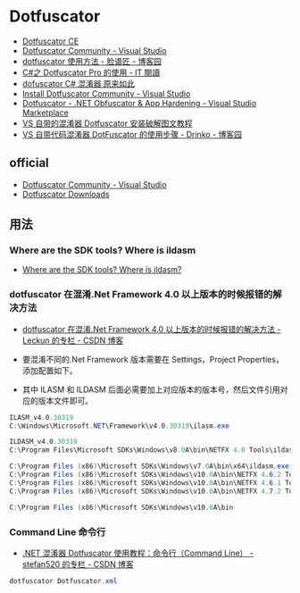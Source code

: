 # Dotfuscator

- [Dotfuscator CE](https://www.preemptive.com/products/dotfuscator-ce?id=267909)
- [Dotfuscator Community - Visual Studio](https://docs.microsoft.com/en-us/visualstudio/ide/dotfuscator/?view=vs-2019)
- [dotfuscator 使用方法 - 脸谱匠 - 博客园](https://www.cnblogs.com/icyJ/p/dotfuscator.html)
- [C#之 Dotfuscator Pro 的使用 - IT 閱讀](https://www.itread01.com/content/1529675914.html)
- [dofuscator C# 混淆器 原来如此](https://www.cnblogs.com/slowtech/p/4752142.html)
- [Install Dotfuscator Community - Visual Studio](https://docs.microsoft.com/en-us/visualstudio/ide/dotfuscator/install?view=vs-2019)
- [Dotfuscator - .NET Obfuscator &amp; App Hardening - Visual Studio Marketplace](https://marketplace.visualstudio.com/items?itemName=PreEmptiveSolutions.NETObfuscator-Dotfuscator)
- [VS 自带的混淆器 Dotfuscator 安装破解图文教程](https://www.jb51.net/softs/596730.html)
- [VS 自带代码混淆器 DotFuscator 的使用步骤 - Drinko - 博客园](https://www.cnblogs.com/drinkoJam/p/3618548.html)

## official

- [Dotfuscator Community - Visual Studio](https://docs.microsoft.com/en-us/visualstudio/ide/dotfuscator/?view=vs-2019)
- [Dotfuscator Downloads](https://www.preemptive.com/products/dotfuscator/downloads)

## 用法

### Where are the SDK tools? Where is ildasm

- [Where are the SDK tools? Where is ildasm?](https://blogs.msdn.microsoft.com/lucian/2008/11/14/where-are-the-sdk-tools-where-is-ildasm/)

### dotfuscator 在混淆.Net Framework 4.0 以上版本的时候报错的解决方法

- [dotfuscator 在混淆.Net Framework 4.0 以上版本的时候报错的解决方法 - Leckun 的专栏 - CSDN 博客](https://blog.csdn.net/winnyrain/article/details/17141331)

- 要混淆不同的.Net Framework 版本需要在 Settings，Project Properties，添加配置如下。
- 其中 ILASM 和 ILDASM 后面必需要加上对应版本的版本号，然后文件引用对应的版本文件即可。

```c#
ILASM_v4.0.30319
C:\Windows\Microsoft.NET\Framework\v4.0.30319\ilasm.exe

ILDASM_v4.0.30319
C:\Program Files\Microsoft SDKs\Windows\v8.0A\bin\NETFX 4.0 Tools\ildasm.exe

C:\Program Files (x86)\Microsoft SDKs\Windows\v7.0A\bin\x64\ildasm.exe
C:\Program Files (x86)\Microsoft SDKs\Windows\v10.0A\bin\NETFX 4.6.2 Tools\ildasm.exe
C:\Program Files (x86)\Microsoft SDKs\Windows\v10.0A\bin\NETFX 4.6.1 Tools\x64\ildasm.exe
C:\Program Files (x86)\Microsoft SDKs\Windows\v10.0A\bin\NETFX 4.7.2 Tools\x64\ildasm.exe

C:\Program Files (x86)\Microsoft SDKs\Windows\v10.0A\bin
```

### Command Line 命令行

- [.NET 混淆器 Dotfuscator 使用教程：命令行（Command Line） - stefan520 的专栏 - CSDN 博客](https://blog.csdn.net/stefan520/article/details/8809990)

```c#
dotfuscator Dotfuscator.xml
```
